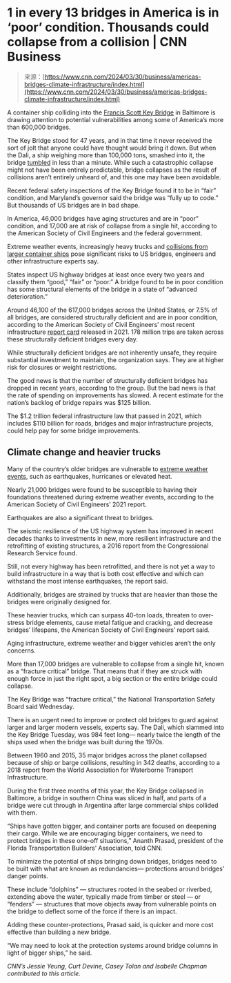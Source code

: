 <!--yml
category: 未分类
date: 2024-05-29 12:48:20
-->

# 1 in every 13 bridges in America is in ‘poor’ condition. Thousands could collapse from a collision | CNN Business

> 来源：[https://www.cnn.com/2024/03/30/business/americas-bridges-climate-infrastructure/index.html](https://www.cnn.com/2024/03/30/business/americas-bridges-climate-infrastructure/index.html)

A container ship colliding into the [Francis Scott Key Bridge](https://www.cnn.com/2024/03/28/us/francis-scott-key-bridge-collapse-thursday/index.html) in Baltimore is drawing attention to potential vulnerabilities among some of America’s more than 600,000 bridges.

The Key Bridge stood for 47 years, and in that time it never received the sort of jolt that anyone could have thought would bring it down. But when the Dali, a ship weighing more than 100,000 tons, smashed into it, the bridge [tumbled](https://www.cnn.com/videos/us/2024/03/28/ntsb-baltimore-francis-scott-key-bridge-damage-ebof-todd-vpx.cnn) in less than a minute. While such a catastrophic collapse might not have been entirely predictable, bridge collapses as the result of collisions aren’t entirely unheard of, and this one may have been avoidable.

Recent federal safety inspections of the Key Bridge found it to be in “fair” condition, and Maryland’s governor said the bridge was “fully up to code.” But thousands of US bridges are in bad shape.

In America, 46,000 bridges have aging structures and are in “poor” condition, and 17,000 are at risk of collapse from a single hit, according to the American Society of Civil Engineers and the federal government.

Extreme weather events, increasingly heavy trucks and [collisions from larger container ships](https://www.cnn.com/2024/03/27/us/key-bridge-historic-crash-invs/index.html) pose significant risks to US bridges, engineers and other infrastructure experts say.

States inspect US highway bridges at least once every two years and classify them “good,” “fair” or “poor.” A bridge found to be in poor condition has some structural elements of the bridge in a state of “advanced deterioration.”

Around 46,100 of the 617,000 bridges across the United States, or 7.5% of all bridges, are considered structurally deficient and are in poor condition, according to the American Society of Civil Engineers’ most recent infrastructure [report card](https://infrastructurereportcard.org/cat-item/bridges-infrastructure/) released in 2021\. 178 million trips are taken across these structurally deficient bridges every day.

While structurally deficient bridges are not inherently unsafe, they require substantial investment to maintain, the organization says. They are at higher risk for closures or weight restrictions.

The good news is that the number of structurally deficient bridges has dropped in recent years, according to the group. But the bad news is that the rate of spending on improvements has slowed. A recent estimate for the nation’s backlog of bridge repairs was $125 billion.

The $1.2 trillion federal infrastructure law that passed in 2021, which includes $110 billion for roads, bridges and major infrastructure projects, could help pay for some bridge improvements.

## Climate change and heavier trucks

Many of the country’s older bridges are vulnerable to [extreme weather events](https://www.cnn.com/2022/07/21/weather/global-infrastructure-its-so-hot-extreme-heat/index.html), such as earthquakes, hurricanes or elevated heat.

Nearly 21,000 bridges were found to be susceptible to having their foundations threatened during extreme weather events, according to the American Society of Civil Engineers’ 2021 report.

Earthquakes are also a significant threat to bridges.

The seismic resilience of the US highway system has improved in recent decades thanks to investments in new, more resilient infrastructure and the retrofitting of existing structures, a 2016 report from the Congressional Research Service found.

Still, not every highway has been retrofitted, and there is not yet a way to build infrastructure in a way that is both cost effective and which can withstand the most intense earthquakes, the report said.

Additionally, bridges are strained by trucks that are heavier than those the bridges were originally designed for.

These heavier trucks, which can surpass 40-ton loads, threaten to over-stress bridge elements, cause metal fatigue and cracking, and decrease bridges’ lifespans, the American Society of Civil Engineers’ report said.

Aging infrastructure, extreme weather and bigger vehicles aren’t the only concerns.

More than 17,000 bridges are vulnerable to collapse from a single hit, known as a “fracture critical” bridge. That means that if they are struck with enough force in just the right spot, a big section or the entire bridge could collapse.

The Key Bridge was “fracture critical,” the National Transportation Safety Board said Wednesday.

There is an urgent need to improve or protect old bridges to guard against larger and larger modern vessels, experts say. The Dali, which slammed into the Key Bridge Tuesday, was 984 feet long— nearly twice the length of the ships used when the bridge was built during the 1970s.

Between 1960 and 2015, 35 major bridges across the planet collapsed because of ship or barge collisions, resulting in 342 deaths, according to a 2018 report from the World Association for Waterborne Transport Infrastructure.

During the first three months of this year, the Key Bridge collapsed in Baltimore, a bridge in southern China was sliced in half, and parts of a bridge were cut through in Argentina after large commercial ships collided with them.

“Ships have gotten bigger, and container ports are focused on deepening their cargo. While we are encouraging bigger containers, we need to protect bridges in these one-off situations,” Ananth Prasad, president of the Florida Transportation Builders’ Association, told CNN.

To minimize the potential of ships bringing down bridges, bridges need to be built with what are known as redundancies— protections around bridges’ danger points.

These include “dolphins” — structures rooted in the seabed or riverbed, extending above the water, typically made from timber or steel — or “fenders” — structures that move objects away from vulnerable points on the bridge to deflect some of the force if there is an impact.

Adding these counter-protections, Prasad said, is quicker and more cost effective than building a new bridge.

“We may need to look at the protection systems around bridge columns in light of bigger ships,” he said.

*CNN’s Jessie Yeung, Curt Devine, Casey Tolan and Isabelle Chapman contributed to this article.*